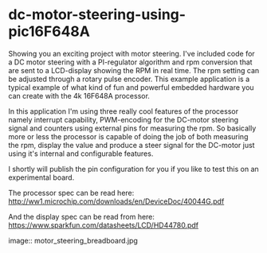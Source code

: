 # dc-motor-steering-using-pic16F648A
Showing you an exciting project with motor steering. I've included code for a DC motor steering with a PI-regulator algorithm and rpm conversion that are sent to a LCD-display showing the RPM in real time. The rpm setting can be adjusted through a rotary pulse encoder. This example application is a typical example of what kind of fun and powerful embedded hardware you can create with the 4k 16F648A processor.

In this application I'm using three really cool features of the processor namely interrupt capability, PWM-encoding for the DC-motor steering signal and counters using external pins for measuring the rpm. So basically more or less the processor is capable of doing the job of both measuring the rpm, display the value and produce a steer signal for the DC-motor just using it's internal and configurable features.

I shortly will publish the pin configuration for you if you like to test this on an experimental board.

The processor spec can be read here: http://ww1.microchip.com/downloads/en/DeviceDoc/40044G.pdf

And the display spec can be read from here: https://www.sparkfun.com/datasheets/LCD/HD44780.pdf

image:: motor_steering_breadboard.jpg

